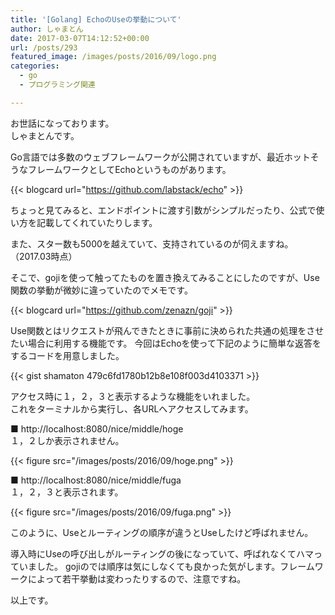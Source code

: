 ```yaml
---
title: '[Golang] EchoのUseの挙動について'
author: しゃまとん
date: 2017-03-07T14:12:52+00:00
url: /posts/293
featured_image: /images/posts/2016/09/logo.png
categories:
  - go
  - プログラミング関連

---
```

お世話になっております。  
しゃまとんです。

Go言語では多数のウェブフレームワークが公開されていますが、最近ホットそうなフレームワークとしてEchoというものがあります。

{{< blogcard url="https://github.com/labstack/echo" >}}

ちょっと見てみると、エンドポイントに渡す引数がシンプルだったり、公式で使い方を記載してくれていたりします。

また、スター数も5000を越えていて、支持されているのが伺えますね。（2017.03時点）

そこで、gojiを使って触ってたものを置き換えてみることにしたのですが、Use関数の挙動が微妙に違っていたのでメモです。

{{< blogcard url="https://github.com/zenazn/goji" >}}

Use関数とはリクエストが飛んできたときに事前に決められた共通の処理をさせたい場合に利用する機能です。
今回はEchoを使って下記のように簡単な返答をするコードを用意しました。

{{< gist shamaton 479c6fd1780b12b8e108f003d4103371 >}}

アクセス時に１，２，３と表示するような機能をいれました。  
これをターミナルから実行し、各URLへアクセスしてみます。

■ http://localhost:8080/nice/middle/hoge  
１，２しか表示されません。

{{< figure src="/images/posts/2016/09/hoge.png"  >}}

■ http://localhost:8080/nice/middle/fuga  
１，２，３と表示されます。

{{< figure src="/images/posts/2016/09/fuga.png"  >}}

このように、Useとルーティングの順序が違うとUseしたけど呼ばれません。

導入時にUseの呼び出しがルーティングの後になっていて、呼ばれなくてハマっていました。
gojiのでは順序は気にしなくても良かった気がします。フレームワークによって若干挙動は変わったりするので、注意ですね。

以上です。
